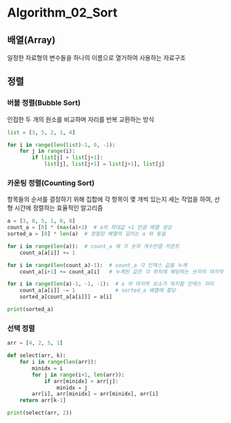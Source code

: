 # Algorithm_02_Sort



## 배열(Array)

일정한 자료형의 변수들을 하나의 이름으로 열거하여 사용하는 자료구조



## 정렬 

### 버블 정렬(Bubble Sort)

인접한 두 개의 원소를 비교하며 자리를 반복 교환하는 방식



```python
list = [3, 5, 2, 1, 4]

for i in range(len(list)-1, 0, -1):
    for j in range(i):
        if list[j] > list[j+1]:
            list[j], list[j+1] = list[j+1], list[j]
```



### 카운팅 정렬(Counting Sort)

항목들의 순서를 결정하기 위해 집합에 각 항목이 몇 개씩 있는지 세는 작업을 하여, 선형 시간에 정렬하는 효율적인 알고리즘



```python
a = [3, 0, 5, 1, 0, 8]
count_a = [0] * (max(a)+1)  # a의 최대값 +1 만큼 배열 생성
sorted_a = [0] * len(a)  # 정렬된 배열의 길이는 a 와 동일

for i in range(len(a)):  # count_a 에 각 숫자 개수만큼 카운트
    count_a[a[i]] += 1

for i in range(len(count_a)-1):  # count_a 각 인덱스 값을 누계
    count_a[i+1] += count_a[i]   # 누계된 값은 각 위치에 해당하는 숫자의 마지막 자리

for i in range(len(a)-1, -1, -1):  # a 의 마지막 요소가 위치할 인덱스 자리
    count_a[a[i]] -= 1			   # sorted_a 배열에 할당
    sorted_a[count_a[a[i]]] = a[i]

print(sorted_a)
```



### 선택 정렬

```python
arr = [4, 2, 5, 1]

def select(arr, k):
    for i in range(len(arr)):
        minidx = i
        for j in range(i+1, len(arr)):
            if arr[minidx] > arr[j]:
                minidx = j
        arr[i], arr[minidx] = arr[minidx], arr[i]
    return arr[k-1]

print(select(arr, 2))
```

